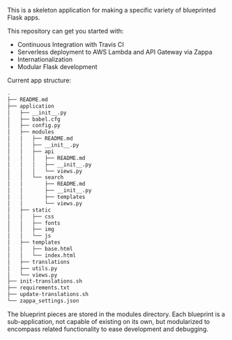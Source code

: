 This is a skeleton application for making a specific variety of blueprinted Flask apps.

This repository can get you started with:

* Continuous Integration with Travis CI
* Serverless deployment to AWS Lambda and API Gateway via Zappa
* Internationalization
* Modular Flask development

Current app structure:
```bash
.
├── README.md
├── application
│   ├── __init__.py
│   ├── babel.cfg
│   ├── config.py
│   ├── modules
│   │   ├── README.md
│   │   ├── __init__.py
│   │   ├── api
│   │   │   ├── README.md
│   │   │   ├── __init__.py
│   │   │   └── views.py
│   │   └── search
│   │       ├── README.md
│   │       ├── __init__.py
│   │       ├── templates
│   │       └── views.py
│   ├── static
│   │   ├── css
│   │   ├── fonts
│   │   ├── img
│   │   └── js
│   ├── templates
│   │   ├── base.html
│   │   └── index.html
│   ├── translations
│   ├── utils.py
│   └── views.py
├── init-translations.sh
├── requirements.txt
├── update-translations.sh
└── zappa_settings.json
```

The blueprint pieces are stored in the modules directory. Each blueprint is a sub-application, not capable of existing on its own, but modularized to encompass related functionality to ease development and debugging.


